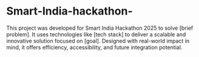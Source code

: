 # Smart-India-hackathon-
This project was developed for Smart India Hackathon 2025 to solve [brief problem]. It uses technologies like [tech stack] to deliver a scalable and innovative solution focused on [goal]. Designed with real-world impact in mind, it offers efficiency, accessibility, and future integration potential.
